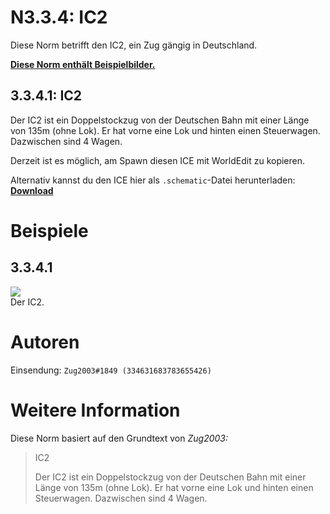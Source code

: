 # N3.3.4: IC2

Diese Norm betrifft den IC2, ein Zug gängig in Deutschland.

**[Diese Norm enthält Beispielbilder.](#beispiele)**

## 3.3.4.1: IC2

Der IC2 ist ein Doppelstockzug von der Deutschen Bahn mit einer Länge von 135m (ohne Lok). Er hat vorne eine Lok und hinten einen Steuerwagen. Dazwischen sind 4 Wagen.

Derzeit ist es möglich, am Spawn diesen ICE mit WorldEdit zu kopieren.

Alternativ kannst du den ICE hier als `.schematic`-Datei herunterladen: **[Download](https://cdn.discordapp.com/attachments/708015136962642000/708015173465669722/IC2.schematic)**

# Beispiele

## 3.3.4.1

![](https://s12.directupload.net/images/200427/8pvzfaq9.png)  
Der IC2.

# Autoren

Einsendung: `Zug2003#1849 (334631683783655426)`

# Weitere Information

Diese Norm basiert auf den Grundtext von _Zug2003:_

> IC2
>
> Der IC2 ist ein Doppelstockzug von der Deutschen Bahn mit einer Länge von 135m (ohne Lok). Er hat vorne eine Lok und hinten einen Steuerwagen. Dazwischen sind 4 Wagen.
